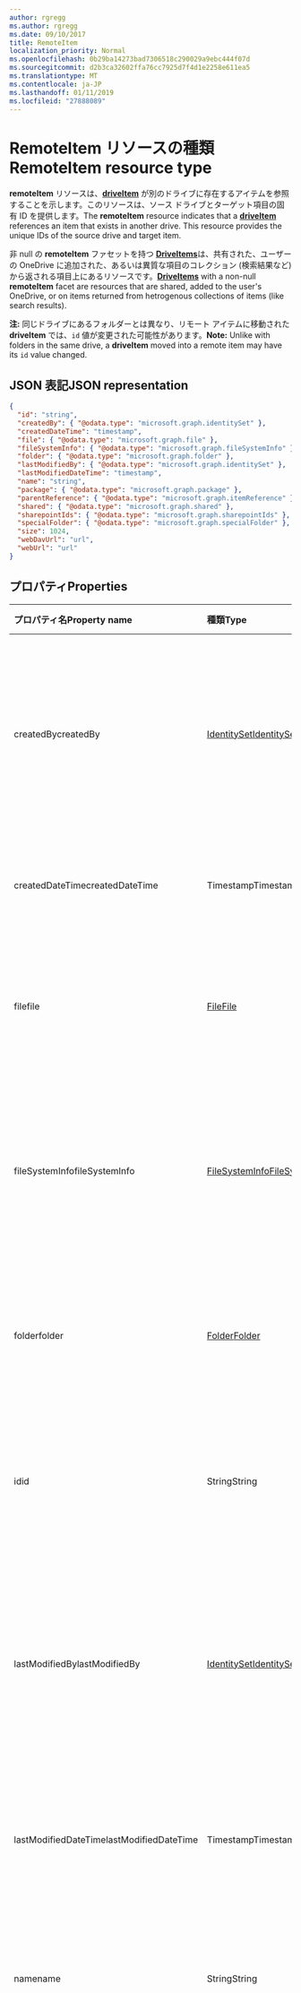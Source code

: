 ```yaml
---
author: rgregg
ms.author: rgregg
ms.date: 09/10/2017
title: RemoteItem
localization_priority: Normal
ms.openlocfilehash: 0b29ba14273bad7306518c290029a9ebc444f07d
ms.sourcegitcommit: d2b3ca32602ffa76cc7925d7f4d1e2258e611ea5
ms.translationtype: MT
ms.contentlocale: ja-JP
ms.lasthandoff: 01/11/2019
ms.locfileid: "27888089"
---
```

# <a name="remoteitem-resource-type"></a><span data-ttu-id="e3dfa-102">RemoteItem リソースの種類</span><span class="sxs-lookup"><span data-stu-id="e3dfa-102">RemoteItem resource type</span></span>

<span data-ttu-id="e3dfa-p101">**remoteItem** リソースは、[**driveItem**](driveitem.md) が別のドライブに存在するアイテムを参照することを示します。このリソースは、ソース ドライブとターゲット項目の固有 ID を提供します。</span><span class="sxs-lookup"><span data-stu-id="e3dfa-p101">The **remoteItem** resource indicates that a [**driveItem**](driveitem.md) references an item that exists in another drive. This resource provides the unique IDs of the source drive and target item.</span></span>

<span data-ttu-id="e3dfa-105">非 null の **remoteItem** ファセットを持つ [**DriveItems**](driveitem.md)は、共有された、ユーザーの OneDrive に追加された、あるいは異質な項目のコレクション (検索結果など) から返される項目上にあるリソースです。</span><span class="sxs-lookup"><span data-stu-id="e3dfa-105">[**DriveItems**](driveitem.md) with a non-null **remoteItem** facet are resources that are shared, added to the user's OneDrive, or on items returned from hetrogenous collections of items (like search results).</span></span>

<span data-ttu-id="e3dfa-106">**注:** 同じドライブにあるフォルダーとは異なり、リモート アイテムに移動された **driveItem** では、`id` 値が変更された可能性があります。</span><span class="sxs-lookup"><span data-stu-id="e3dfa-106">**Note:** Unlike with folders in the same drive, a **driveItem** moved into a remote item may have its `id` value changed.</span></span>

## <a name="json-representation"></a><span data-ttu-id="e3dfa-107">JSON 表記</span><span class="sxs-lookup"><span data-stu-id="e3dfa-107">JSON representation</span></span>

<!-- { "blockType": "resource", 
       "@odata.type": "microsoft.graph.remoteItem", 
       "optionalProperties": ["name", "fileSystemInfo", "file", "folder"] } -->

```json
{
  "id": "string",
  "createdBy": { "@odata.type": "microsoft.graph.identitySet" },
  "createdDateTime": "timestamp",
  "file": { "@odata.type": "microsoft.graph.file" },
  "fileSystemInfo": { "@odata.type": "microsoft.graph.fileSystemInfo" },
  "folder": { "@odata.type": "microsoft.graph.folder" },
  "lastModifiedBy": { "@odata.type": "microsoft.graph.identitySet" },
  "lastModifiedDateTime": "timestamp",
  "name": "string",
  "package": { "@odata.type": "microsoft.graph.package" },
  "parentReference": { "@odata.type": "microsoft.graph.itemReference" },
  "shared": { "@odata.type": "microsoft.graph.shared" },
  "sharepointIds": { "@odata.type": "microsoft.graph.sharepointIds" },
  "specialFolder": { "@odata.type": "microsoft.graph.specialFolder" },
  "size": 1024,
  "webDavUrl": "url",
  "webUrl": "url"
}
```

## <a name="properties"></a><span data-ttu-id="e3dfa-108">プロパティ</span><span class="sxs-lookup"><span data-stu-id="e3dfa-108">Properties</span></span>

| <span data-ttu-id="e3dfa-109">プロパティ名</span><span class="sxs-lookup"><span data-stu-id="e3dfa-109">Property name</span></span>        | <span data-ttu-id="e3dfa-110">種類</span><span class="sxs-lookup"><span data-stu-id="e3dfa-110">Type</span></span>                                | <span data-ttu-id="e3dfa-111">説明</span><span class="sxs-lookup"><span data-stu-id="e3dfa-111">Description</span></span>                                                                                                                                                       |
| :------------------- | :---------------------------------- | :---------------------------------------------------------------------------------------------------------------------------------------------------------------- |
| <span data-ttu-id="e3dfa-112">createdBy</span><span class="sxs-lookup"><span data-stu-id="e3dfa-112">createdBy</span></span>            | [<span data-ttu-id="e3dfa-113">IdentitySet</span><span class="sxs-lookup"><span data-stu-id="e3dfa-113">IdentitySet</span></span>](identityset.md)       | <span data-ttu-id="e3dfa-p102">その項目を作成したユーザー、デバイス、およびアプリケーションの ID。読み取り専用。</span><span class="sxs-lookup"><span data-stu-id="e3dfa-p102">Identity of the user, device, and application which created the item. Read-only.</span></span>                                                                                  |
| <span data-ttu-id="e3dfa-116">createdDateTime</span><span class="sxs-lookup"><span data-stu-id="e3dfa-116">createdDateTime</span></span>      | <span data-ttu-id="e3dfa-117">Timestamp</span><span class="sxs-lookup"><span data-stu-id="e3dfa-117">Timestamp</span></span>                           | <span data-ttu-id="e3dfa-p103">項目作成の日付と時刻。読み取り専用。</span><span class="sxs-lookup"><span data-stu-id="e3dfa-p103">Date and time of item creation. Read-only.</span></span>                                                                                                                        |
| <span data-ttu-id="e3dfa-120">file</span><span class="sxs-lookup"><span data-stu-id="e3dfa-120">file</span></span>                 | [<span data-ttu-id="e3dfa-121">File</span><span class="sxs-lookup"><span data-stu-id="e3dfa-121">File</span></span>](file.md)                     | <span data-ttu-id="e3dfa-p104">リモート項目がファイルであることを示します。読み取り専用。</span><span class="sxs-lookup"><span data-stu-id="e3dfa-p104">Indicates that the remote item is a file. Read-only.</span></span>                                                                                                              |
| <span data-ttu-id="e3dfa-124">fileSystemInfo</span><span class="sxs-lookup"><span data-stu-id="e3dfa-124">fileSystemInfo</span></span>       | [<span data-ttu-id="e3dfa-125">FileSystemInfo</span><span class="sxs-lookup"><span data-stu-id="e3dfa-125">FileSystemInfo</span></span>](filesysteminfo.md) | <span data-ttu-id="e3dfa-p105">ローカル ファイル システムからのリモート項目についての情報。読み取り専用。</span><span class="sxs-lookup"><span data-stu-id="e3dfa-p105">Information about the remote item from the local file system. Read-only.</span></span>                                                                                          |
| <span data-ttu-id="e3dfa-128">folder</span><span class="sxs-lookup"><span data-stu-id="e3dfa-128">folder</span></span>               | [<span data-ttu-id="e3dfa-129">Folder</span><span class="sxs-lookup"><span data-stu-id="e3dfa-129">Folder</span></span>](folder.md)                 | <span data-ttu-id="e3dfa-p106">リモート項目がフォルダーであることを示します。読み取り専用。</span><span class="sxs-lookup"><span data-stu-id="e3dfa-p106">Indicates that the remote item is a folder. Read-only.</span></span>                                                                                                            |
| <span data-ttu-id="e3dfa-132">id</span><span class="sxs-lookup"><span data-stu-id="e3dfa-132">id</span></span>                   | <span data-ttu-id="e3dfa-133">String</span><span class="sxs-lookup"><span data-stu-id="e3dfa-133">String</span></span>                              | <span data-ttu-id="e3dfa-p107">ドライブ内のリモート項目の固有識別子です。読み取り専用。</span><span class="sxs-lookup"><span data-stu-id="e3dfa-p107">Unique identifier for the remote item in its drive. Read-only.</span></span>                                                                                                    |
| <span data-ttu-id="e3dfa-136">lastModifiedBy</span><span class="sxs-lookup"><span data-stu-id="e3dfa-136">lastModifiedBy</span></span>       | [<span data-ttu-id="e3dfa-137">IdentitySet</span><span class="sxs-lookup"><span data-stu-id="e3dfa-137">IdentitySet</span></span>](identityset.md)       | <span data-ttu-id="e3dfa-p108">最後にその項目を修正したユーザー、デバイス、およびアプリケーションの ID。読み取り専用。</span><span class="sxs-lookup"><span data-stu-id="e3dfa-p108">Identity of the user, device, and application which last modified the item. Read-only.</span></span>                                                                            |
| <span data-ttu-id="e3dfa-140">lastModifiedDateTime</span><span class="sxs-lookup"><span data-stu-id="e3dfa-140">lastModifiedDateTime</span></span> | <span data-ttu-id="e3dfa-141">Timestamp</span><span class="sxs-lookup"><span data-stu-id="e3dfa-141">Timestamp</span></span>                           | <span data-ttu-id="e3dfa-p109">アイテムが最後に変更された日時。読み取り専用。</span><span class="sxs-lookup"><span data-stu-id="e3dfa-p109">Date and time the item was last modified. Read-only.</span></span>                                                                                                              |
| <span data-ttu-id="e3dfa-144">name</span><span class="sxs-lookup"><span data-stu-id="e3dfa-144">name</span></span>                 | <span data-ttu-id="e3dfa-145">String</span><span class="sxs-lookup"><span data-stu-id="e3dfa-145">String</span></span>                              | <span data-ttu-id="e3dfa-p110">省略可能。リモート項目のファイル名です。読み取り専用。</span><span class="sxs-lookup"><span data-stu-id="e3dfa-p110">Optional. Filename of the remote item. Read-only.</span></span>                                                                                                                 |
| <span data-ttu-id="e3dfa-149">package</span><span class="sxs-lookup"><span data-stu-id="e3dfa-149">package</span></span>              | [<span data-ttu-id="e3dfa-150">Package</span><span class="sxs-lookup"><span data-stu-id="e3dfa-150">Package</span></span>](package.md)               | <span data-ttu-id="e3dfa-p111">存在する場合、この項目がフォルダーやファイルではなくパッケージであることを示します。パッケージは、一部のコンテキストでのファイルのように、他のコンテキストではフォルダーのように扱われます。読み取り専用。</span><span class="sxs-lookup"><span data-stu-id="e3dfa-p111">If present, indicates that this item is a package instead of a folder or file. Packages are treated like files in some contexts and folders in others. Read-only.</span></span> |
| <span data-ttu-id="e3dfa-154">parentReference</span><span class="sxs-lookup"><span data-stu-id="e3dfa-154">parentReference</span></span>      | [<span data-ttu-id="e3dfa-155">ItemReference</span><span class="sxs-lookup"><span data-stu-id="e3dfa-155">ItemReference</span></span>](itemreference.md)   | <span data-ttu-id="e3dfa-p112">リモート項目の親のプロパティです。読み取り専用です。</span><span class="sxs-lookup"><span data-stu-id="e3dfa-p112">Properties of the parent of the remote item. Read-only.</span></span>                                                                                                           |
| <span data-ttu-id="e3dfa-158">shared</span><span class="sxs-lookup"><span data-stu-id="e3dfa-158">shared</span></span>               | [<span data-ttu-id="e3dfa-159">shared</span><span class="sxs-lookup"><span data-stu-id="e3dfa-159">shared</span></span>](shared.md)                 | <span data-ttu-id="e3dfa-p113">アイテムが他のユーザーと共有されていることを示し、アイテムの共有状態に関する情報を提供します。読み取り専用です。</span><span class="sxs-lookup"><span data-stu-id="e3dfa-p113">Indicates that the item has been shared with others and provides information about the shared state of the item. Read-only.</span></span>                                       |
| <span data-ttu-id="e3dfa-162">sharepointIds</span><span class="sxs-lookup"><span data-stu-id="e3dfa-162">sharepointIds</span></span>        | [<span data-ttu-id="e3dfa-163">SharepointIds</span><span class="sxs-lookup"><span data-stu-id="e3dfa-163">SharepointIds</span></span>](sharepointids.md)   | <span data-ttu-id="e3dfa-p114">OneDrive for Business と SharePoint 間の相互運用を、項目識別子の完全なセットと共に提供します。読み取り専用。</span><span class="sxs-lookup"><span data-stu-id="e3dfa-p114">Provides interop between items in OneDrive for Business and SharePoint with the full set of item identifiers. Read-only.</span></span>                                          |
| <span data-ttu-id="e3dfa-166">size</span><span class="sxs-lookup"><span data-stu-id="e3dfa-166">size</span></span>                 | <span data-ttu-id="e3dfa-167">Int64</span><span class="sxs-lookup"><span data-stu-id="e3dfa-167">Int64</span></span>                               | <span data-ttu-id="e3dfa-p115">リモート項目のサイズです。読み取り専用です。</span><span class="sxs-lookup"><span data-stu-id="e3dfa-p115">Size of the remote item. Read-only.</span></span>                                                                                                                               |
| <span data-ttu-id="e3dfa-170">specialFolder</span><span class="sxs-lookup"><span data-stu-id="e3dfa-170">specialFolder</span></span>        | <span data-ttu-id="e3dfa-171">[specialFolder][]</span><span class="sxs-lookup"><span data-stu-id="e3dfa-171">[specialFolder][]</span></span>                   | <span data-ttu-id="e3dfa-p116">現在のアイテムが特別なフォルダーとしても使用可能な場合は、このファセットが返されます。読み取り専用です。</span><span class="sxs-lookup"><span data-stu-id="e3dfa-p116">If the current item is also available as a special folder, this facet is returned. Read-only.</span></span>                                                                     |
| <span data-ttu-id="e3dfa-174">webDavUrl</span><span class="sxs-lookup"><span data-stu-id="e3dfa-174">webDavUrl</span></span>            | <span data-ttu-id="e3dfa-175">Url</span><span class="sxs-lookup"><span data-stu-id="e3dfa-175">Url</span></span>                                 | <span data-ttu-id="e3dfa-176">項目の、DAV 互換性のある URL です。</span><span class="sxs-lookup"><span data-stu-id="e3dfa-176">DAV compatible URL for the item.</span></span>                                                                                                                                  |
| <span data-ttu-id="e3dfa-177">webUrl</span><span class="sxs-lookup"><span data-stu-id="e3dfa-177">webUrl</span></span>               | <span data-ttu-id="e3dfa-178">Url</span><span class="sxs-lookup"><span data-stu-id="e3dfa-178">Url</span></span>                                 | <span data-ttu-id="e3dfa-p117">ブラウザーでリソースを表示するための URL。読み取り専用。</span><span class="sxs-lookup"><span data-stu-id="e3dfa-p117">URL that displays the resource in the browser. Read-only.</span></span>                                                                                                         |

[specialFolder]: specialfolder.md

## <a name="remarks"></a><span data-ttu-id="e3dfa-182">備考</span><span class="sxs-lookup"><span data-stu-id="e3dfa-182">Remarks</span></span>

<span data-ttu-id="e3dfa-183">**driveItem** のファセットに関する詳細については、「[driveItem](driveitem.md)」を参照してください。</span><span class="sxs-lookup"><span data-stu-id="e3dfa-183">For more information about the facets on a **driveItem**, see [driveItem](driveitem.md).</span></span>

<!-- {
  "type": "#page.annotation",
  "description": "The quota facet provides information about how much space the OneDrive has available.",
  "keywords": "quota,available,remaining,used",
  "section": "documentation",
  "tocPath": "Facets/RemoteItem"
} -->
